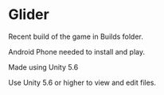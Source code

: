 # Glider

Recent build of the game in Builds folder.

Android Phone needed to install and play.

Made using Unity 5.6

Use Unity 5.6 or higher to view and edit files.

